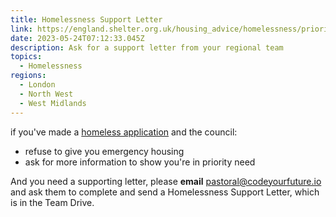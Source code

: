 ```yaml
---
title: Homelessness Support Letter
link: https://england.shelter.org.uk/housing_advice/homelessness/priority_need/letter_template
date: 2023-05-24T07:12:33.045Z
description: Ask for a support letter from your regional team
topics:
  - Homelessness
regions:
  - London
  - North West
  - West Midlands
---
```

if you've made a [homeless application](https://england.shelter.org.uk/housing_advice/homelessness/get_help_from_the_council/sample_homelessness_application_email) and the council:

* refuse to give you emergency housing
* ask for more information to show you're in priority need

And you need a supporting letter, please **email** pastoral@codeyourfuture.io and ask them to complete and send a Homelessness Support Letter, which is in the Team Drive.
